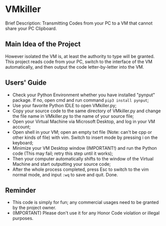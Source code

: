 # VMkiller
Brief Description: Transmitting Codes from your PC to a VM that cannot share your PC Clipboard.
## Main Idea of the Project
However isolated the VM is, at least the authority to type will be granted. This project reads code from your PC, switch to the interface of the VM automatically, and then output the code letter-by-letter into the VM.
## Users' Guide
- Check your Python Environment whether you have installed "pynput" package. If no, open cmd and run command ```pip3 install pynput```;
- Use your favorite Python IDLE to open VMkiller.py;
- Copy your source code to the same directory of VMkiller.py and change the file name in VMkiller.py to the name of your source file;
- Open your Virtual Machine via Microsoft Desktop, and log in your VM account;
- Open shell in your VM; open an empty txt file (Note: can't be cpp or other kinds of file) with vim. Switch to insert mode by pressing i on the keyboard;
- Minimize your VM Desktop window (IMPORTANT!) and run the Python code (This may fail; retry this step until it works);
- Then your computer automatically shifts to the window of the Virtual Machine and start outputting your source code;
- After the whole process completed, press Esc to switch to the vim normal mode, and input ```:wq``` to save and quit. Done.
## Reminder
- This code is simply for fun; any commercial usages need to be granted by the project owner. 
- (IMPORTANT) Please don't use it for any Honor Code violation or illegal purposes.
